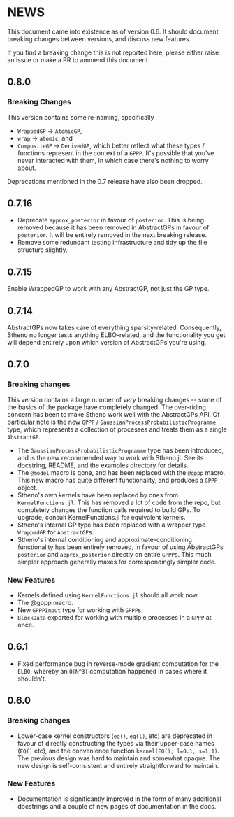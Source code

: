 # NEWS

This document came into existence as of version 0.6. It should document breaking changes
between versions, and discuss new features.

If you find a breaking change this is not reported here, please either raise an issue or
make a PR to ammend this document.

## 0.8.0

### Breaking Changes

This version contains some re-naming, specifically
- `WrappedGP` -> `AtomicGP`,
- `wrap` -> `atomic`, and
- `CompositeGP` -> `DerivedGP`,
which better reflect what these types / functions represent in the context of a `GPPP`.
It's possible that you've never interacted with them, in which case there's nothing to
worry about.



Deprecations mentioned in the 0.7 release have also been dropped.

## 0.7.16
- Deprecate `approx_posterior` in favour of `posterior`. This is being removed because it has been removed in AbstractGPs in favour of `posterior`. It will be entirely removed in the next breaking release.
- Remove some redundant testing infrastructure and tidy up the file structure slightly.

## 0.7.15
Enable WrappedGP to work with any AbstractGP, not just the GP type.

## 0.7.14

AbstractGPs now takes care of everything sparsity-related.
Consequently, Stheno no longer tests anything ELBO-related, and the functionality you get
will depend entirely upon which version of AbstractGPs you're using.

## 0.7.0

### Breaking changes

This version contains a large number of _very_ breaking changes -- some of the basics of the package have completely changed. The over-riding concern has been to make Stheno work well with the AbstractGPs API. Of particular note is the new `GPPP` / `GaussianProcessProbabilisticProgramme` type, which represents a collection of processes and treats them as a single `AbstractGP`.

- The `GaussianProcessProbabilisticProgramme` type has been introduced, and is the new recommended way to work with Stheno.jl. See its docstring, README, and the examples directory for details.
- The `@model` macro is gone, and has been replaced with the `@gppp` macro. This new macro has quite different functionality, and produces a `GPPP` object.
- Stheno's own kernels have been replaced by ones from `KernelFunctions.jl`. This has removed a lot of code from the repo, but completely changes the function calls required to build GPs. To upgrade, consult KernelFunctions.jl for equivalent kernels.
- Stheno's internal GP type has been replaced with a wrapper type `WrappedGP` for `AbstractGP`s.
- Stheno's internal conditioning and approximate-conditioning functionality has been entirely removed, in favour of using AbstractGPs `posterior` and `approx_posterior` directly on entire `GPPP`s. This much simpler approach generally makes for correspondingly simpler code.

### New Features

- Kernels defined using `KernelFunctions.jl` should all work now.
- The @gppp macro.
- New `GPPPInput` type for working with `GPPP`s.
- `BlockData` exported for working with multiple processes in a `GPPP` at once.

## 0.6.1

- Fixed performance bug in reverse-mode gradient computation for the `ELBO`, whereby an `O(N^3)` computation happened in cases where it shouldn't.

## 0.6.0

### Breaking changes

- Lower-case kernel constructors (`eq()`, `eq(l)`, etc) are deprecated in favour of directly constructing the types via their upper-case names (`EQ()` etc), and the convenience function `kernel(EQ(); l=0.1, s=1.1)`. The previous design was hard to maintain and somewhat opaque. The new design is self-consistent and entirely straightforward to maintain.

### New Features
- Documentation is significantly improved in the form of many additional docstrings and a couple of new pages of documentation in the docs.
